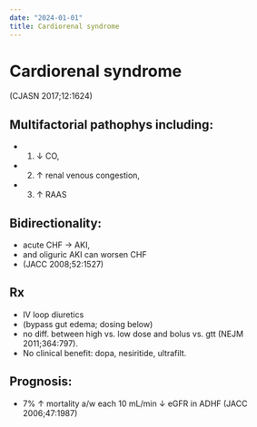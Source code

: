 ```yaml
---
date: "2024-01-01"
title: Cardiorenal syndrome
---
```


# Cardiorenal syndrome

(CJASN 2017;12:1624)

## Multifactorial pathophys including:
* 1) ↓ CO,
* 2) ↑ renal venous congestion,
* 3) ↑ RAAS

## Bidirectionality:
* acute CHF → AKI,
* and oliguric AKI can worsen CHF
* (JACC 2008;52:1527)

## Rx
* IV loop diuretics
* (bypass gut edema; dosing below)
* no diff. between high vs. low dose and bolus vs. gtt (NEJM 2011;364:797).
* No clinical benefit: dopa, nesiritide, ultrafilt.

## Prognosis:
* 7% ↑ mortality a/w each 10 mL/min ↓ eGFR in ADHF (JACC 2006;47:1987)
